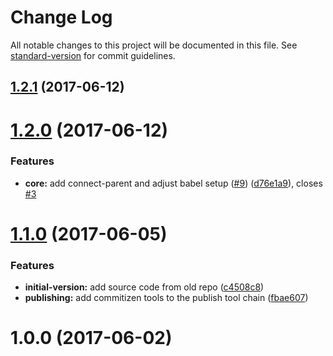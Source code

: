 # Change Log

All notable changes to this project will be documented in this file. See [standard-version](https://github.com/conventional-changelog/standard-version) for commit guidelines.

<a name="1.2.1"></a>
## [1.2.1](https://github.com/LinasMatkasse/planck-state/compare/v1.2.0...v1.2.1) (2017-06-12)



<a name="1.2.0"></a>
# [1.2.0](https://github.com/LinasMatkasse/planck-state/compare/v1.1.0...v1.2.0) (2017-06-12)


### Features

* **core:** add connect-parent and adjust babel setup ([#9](https://github.com/LinasMatkasse/planck-state/issues/9)) ([d76e1a9](https://github.com/LinasMatkasse/planck-state/commit/d76e1a9)), closes [#3](https://github.com/LinasMatkasse/planck-state/issues/3)



<a name="1.1.0"></a>
# [1.1.0](https://github.com/LinasMatkasse/planck-state/compare/v1.0.0...v1.1.0) (2017-06-05)


### Features

* **initial-version:**  add source code from old repo ([c4508c8](https://github.com/LinasMatkasse/planck-state/commit/c4508c8))
* **publishing:** add commitizen tools to the publish tool chain ([fbae607](https://github.com/LinasMatkasse/planck-state/commit/fbae607))



<a name="1.0.0"></a>
# 1.0.0 (2017-06-02)
